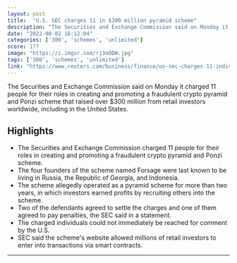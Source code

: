 ```yaml
---
layout: post
title:  "U.S. SEC charges 11 in $300 million pyramid scheme"
description: "The Securities and Exchange Commission said on Monday it charged 11 people for their roles in creating and promoting a fraudulent crypto pyramid and Ponzi scheme that raised over $300 million from retail investors worldwide, including in the United States."
date: "2022-08-02 16:12:04"
categories: ['300', 'schemes', 'unlimited']
score: 177
image: "https://i.imgur.com/rj3oODW.jpg"
tags: ['300', 'schemes', 'unlimited']
link: "https://www.reuters.com/business/finance/us-sec-charges-11-individuals-300-million-crypto-pyramid-scheme-2022-08-01/?taid=62e801e23bd0ca0001821162&amp;utm_campaign=trueAnthem:+Trending+Content&amp;utm_medium=trueAnthem&amp;utm_source=twitter"
---
```


The Securities and Exchange Commission said on Monday it charged 11 people for their roles in creating and promoting a fraudulent crypto pyramid and Ponzi scheme that raised over $300 million from retail investors worldwide, including in the United States.

## Highlights

- The Securities and Exchange Commission charged 11 people for their roles in creating and promoting a fraudulent crypto pyramid and Ponzi scheme.
- The four founders of the scheme named Forsage were last known to be living in Russia, the Republic of Georgia, and Indonesia.
- The scheme allegedly operated as a pyramid scheme for more than two years, in which investors earned profits by recruiting others into the scheme.
- Two of the defendants agreed to settle the charges and one of them agreed to pay penalties, the SEC said in a statement.
- The charged individuals could not immediately be reached for comment by the U.S.
- SEC said the scheme's website allowed millions of retail investors to enter into transactions via smart contracts.

---
